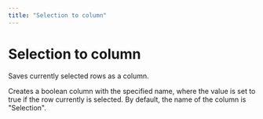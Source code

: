 ```yaml
---
title: "Selection to column"
---
```

<!-- SUBTITLE: -->

# Selection to column

Saves currently selected rows as a column.

Creates a boolean column with the specified name, where the value is set to true if the row currently is selected. By
default, the name of the column is "Selection".

